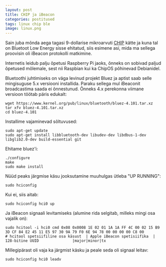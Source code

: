```yaml
---
layout: post
title: CHIP ja iBeacon
categories: postitused
tags: linux chip ble
image: linux.png
---
```

Sain juba mõnda aega tagasi 9-dollarise mikroarvuti [CHIP](http://getchip.com/) kätte ja kuna tal on Bluetoot Low Energy sisse ehitatud, siis esimene asi, mida ma sellega proovisin oli iBeacon protokolli matkimine.

Internetis leidub palju õpetusi Raspberry Pi jaoks, õnneks on sobivad paljud õpetused mõlemale, sest nii Raspbian kui ka ChipOS põhinevad Debianidel.

Bluetoothi juhtimiseks on väga levinud projekt Bluez ja aptist saab selle mingisuguse 5.x versiooni installida. Paraku sellega mul iBeaconit broadcastima saada ei õnnestunud. Õnneks 4.x perekonna viimane versioon töötab päris edukalt:

    wget https://www.kernel.org/pub/linux/bluetooth/bluez-4.101.tar.xz
    tar xfv bluez-4.101.tar.xz
    cd bluez-4.101

Installime vajaminevad sõltuvused:

    sudo apt-get update
    sudo apt-get install libbluetooth-dev libudev-dev libdbus-1-dev libglib2.0-dev build-essential git

Ehitame bluez'i:

    ./configure
    make
    sudo make install

Nüüd peaks järgmise käsu jooksutamine muuhulgas ütleba "UP RUNNING":

    sudo hciconfig

Kui ei, siis aitab:

    sudo hciconfig hci0 up

Ja iBeacon signaali levitamiseks (alumine rida selgitab, milleks mingi osa vajalik on):

    sudo hcitool -i hci0 cmd 0x08 0x0008 1E 02 01 1A 1A FF 4C 00 02 15 B9 3D CF 84 E2 45 11 E5 97 30 9A 79 F0 6E 94 78 00 00 00 00 C8 00
    # hcitool spetsiifiline osa käsust  | Apple iBeacon spetisiifika  |                 128-bitine UUID               |major|minor|tx

Millegipärast oli vaja ka järgmist käsku ja peale seda oli signaal leitav:

    sudo hciconfig hci0 leadv
